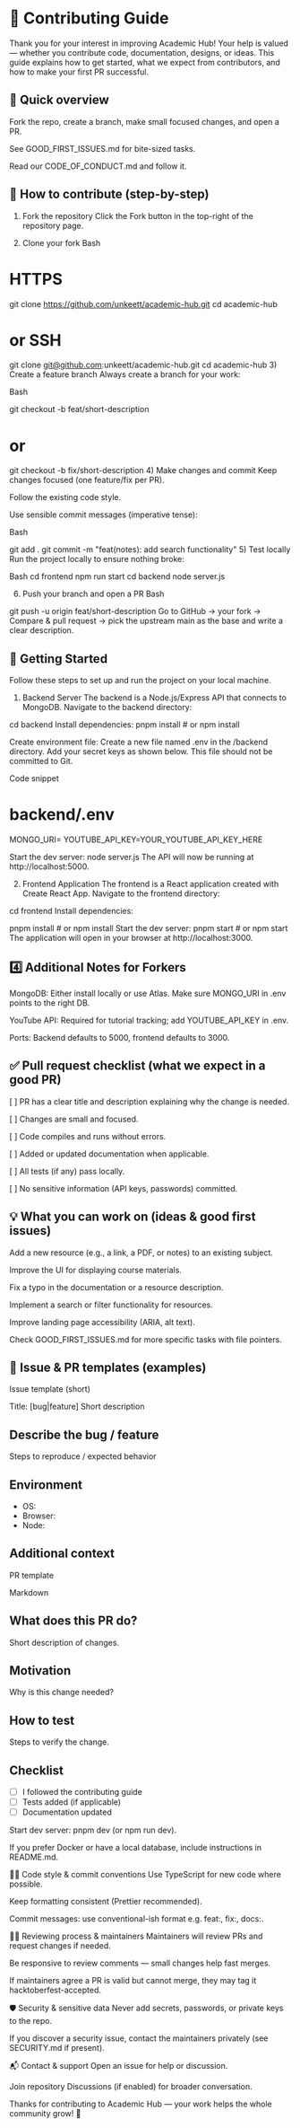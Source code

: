 # 🤝 Contributing Guide
Thank you for your interest in improving Academic Hub! Your help is valued — whether you contribute code, documentation, designs, or ideas. This guide explains how to get started, what we expect from contributors, and how to make your first PR successful.

## 🧭 Quick overview
Fork the repo, create a branch, make small focused changes, and open a PR.

See GOOD_FIRST_ISSUES.md for bite-sized tasks.

Read our CODE_OF_CONDUCT.md and follow it.

## 🍴 How to contribute (step-by-step)
1) Fork the repository
Click the Fork button in the top-right of the repository page.

2) Clone your fork
Bash

# HTTPS
git clone https://github.com/unkeett/academic-hub.git
cd academic-hub

# or SSH
git clone git@github.com:unkeett/academic-hub.git
cd academic-hub
3) Create a feature branch
Always create a branch for your work:

Bash

git checkout -b feat/short-description
# or
git checkout -b fix/short-description
4) Make changes and commit
Keep changes focused (one feature/fix per PR).

Follow the existing code style.

Use sensible commit messages (imperative tense):

Bash

git add .
git commit -m "feat(notes): add search functionality"
5) Test locally
Run the project locally to ensure nothing broke:

Bash
cd frontend
npm run start
cd backend
node server.js

6) Push your branch and open a PR
Bash

git push -u origin feat/short-description
Go to GitHub → your fork → Compare & pull request → pick the upstream main as the base and write a clear description.

## 🚀 Getting Started
Follow these steps to set up and run the project on your local machine.

1. Backend Server
The backend is a Node.js/Express API that connects to MongoDB.
Navigate to the backend directory:

cd backend
Install dependencies:
pnpm install      # or npm install

Create environment file: Create a new file named .env in the /backend directory. Add your secret keys as shown below. This file should not be committed to Git.

Code snippet

# backend/.env
MONGO_URI=<yourmongodburl>
YOUTUBE_API_KEY=YOUR_YOUTUBE_API_KEY_HERE

Start the dev server:
node server.js
The API will now be running at http://localhost:5000.

2. Frontend Application
The frontend is a React application created with Create React App.
Navigate to the frontend directory:

cd frontend
Install dependencies:

pnpm install      # or npm install
Start the dev server:
pnpm start        # or npm start
The application will open in your browser at http://localhost:3000.

## 4️⃣ Additional Notes for Forkers

MongoDB: Either install locally or use Atlas. Make sure MONGO_URI in .env points to the right DB.

YouTube API: Required for tutorial tracking; add YOUTUBE_API_KEY in .env.

Ports: Backend defaults to 5000, frontend defaults to 3000.

## ✅ Pull request checklist (what we expect in a good PR)
[ ] PR has a clear title and description explaining why the change is needed.

[ ] Changes are small and focused.

[ ] Code compiles and runs without errors.

[ ] Added or updated documentation when applicable.

[ ] All tests (if any) pass locally.

[ ] No sensitive information (API keys, passwords) committed.

## 💡 What you can work on (ideas & good first issues)
Add a new resource (e.g., a link, a PDF, or notes) to an existing subject.

Improve the UI for displaying course materials.

Fix a typo in the documentation or a resource description.

Implement a search or filter functionality for resources.

Improve landing page accessibility (ARIA, alt text).

Check GOOD_FIRST_ISSUES.md for more specific tasks with file pointers.

## 🧾 Issue & PR templates (examples)
Issue template (short)

Title: [bug|feature] Short description

## Describe the bug / feature
Steps to reproduce / expected behavior

## Environment
- OS:
- Browser:
- Node:

## Additional context
PR template

Markdown

## What does this PR do?
Short description of changes.

## Motivation
Why is this change needed?

## How to test
Steps to verify the change.

## Checklist
- [ ] I followed the contributing guide
- [ ] Tests added (if applicable)
- [ ] Documentation updated

Start dev server: pnpm dev (or npm run dev).

If you prefer Docker or have a local database, include instructions in README.md.

🧑‍⚖️ Code style & commit conventions
Use TypeScript for new code where possible.

Keep formatting consistent (Prettier recommended).

Commit messages: use conventional-ish format e.g. feat:, fix:, docs:.

👩‍🏫 Reviewing process & maintainers
Maintainers will review PRs and request changes if needed.

Be responsive to review comments — small changes help fast merges.

If maintainers agree a PR is valid but cannot merge, they may tag it hacktoberfest-accepted.

🛡 Security & sensitive data
Never add secrets, passwords, or private keys to the repo.

If you discover a security issue, contact the maintainers privately (see SECURITY.md if present).

📬 Contact & support
Open an issue for help or discussion.

Join repository Discussions (if enabled) for broader conversation.

Thanks for contributing to Academic Hub — your work helps the whole community grow! 🚀
